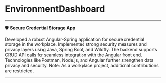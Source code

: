 # EnvironmentDashboard

---

🛡️ **Secure Credential Storage App**

Developed a robust Angular-Spring application for secure credential storage in the workplace. Implemented strong security measures and privacy layers using Java, Spring Boot, and Wildfly. The backend supports CRUD API calls for seamless integration with the Angular front end. Technologies like Postman, Node.js, and Angular further strengthen data privacy and security. Note: As a workplace project, additional contributions are restricted.

---

